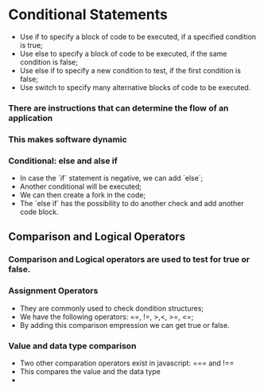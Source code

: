 # Conditional Statements

* Use if to specify a block of code to be executed, if a specified condition is true;
* Use else to specify a block of code to be executed, if the same condition is false;
* Use else if to specify a new condition to test, if the first condition is false;
* Use switch to specify many alternative blocks of code to be executed.


### There are instructions that can determine the flow of an application 
### This makes software dynamic

### Conditional: else and alse if

* In case the ´if´ statement is negative, we can add ´else´;
* Another conditional will be executed;
* We can then create a fork in the code;
* The ´else if´ has the possibility to do another check and add another code block.


## Comparison and Logical Operators
### Comparison and Logical operators are used to test for true or false.

### Assignment Operators

* They are commonly used to check dondition structures;
* We have the following operators: ==, !=, >,<, >=, <=;
* By adding this comparison empression we can get true or false.

### Value and data type comparison

*  Two other comparation operators exist in javascript: === and !==
* This compares the value and the data type
* 
